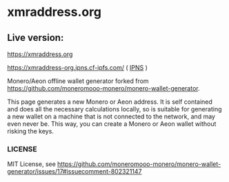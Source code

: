 # xmraddress.org

## Live version:

https://xmraddress.org

https://xmraddress-org.ipns.cf-ipfs.com/ ( [IPNS](https://docs.ipfs.tech/concepts/ipns/) )

Monero/Aeon offline wallet generator forked from https://github.com/moneromooo-monero/monero-wallet-generator.

This page generates a new Monero or Aeon address. It is self contained and does all the necessary calculations locally, so is suitable for generating a new wallet on a machine that is not connected to the network, and may even never be. This way, you can create a Monero or Aeon wallet without risking the keys. 

### LICENSE

MIT License, see https://github.com/moneromooo-monero/monero-wallet-generator/issues/17#issuecomment-802321147
